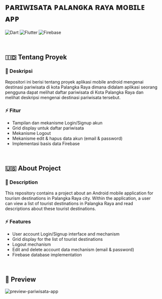 # ᴘᴀʀɪᴡɪsᴀᴛᴀ ᴘᴀʟᴀɴɢᴋᴀ ʀᴀʏᴀ ᴍᴏʙɪʟᴇ ᴀᴘᴘ
![Dart](https://img.shields.io/badge/dart-%230175C2.svg?style=for-the-badge&logo=dart&logoColor=white) ![Flutter](https://img.shields.io/badge/Flutter-%2302569B.svg?style=for-the-badge&logo=Flutter&logoColor=white) ![Firebase](https://img.shields.io/badge/firebase-%23039BE5.svg?style=for-the-badge&logo=firebase)

<br>

## 🇮🇩 Tentang Proyek
### 📑 Deskripsi
Repositori ini berisi tentang proyek aplikasi mobile android mengenai destinasi pariwisata di kota Palangka Raya dimana didalam aplikasi seorang pengguna dapat melihat daftar pariwisata di Kota Palangka Raya dan melihat deskripsi mengenai destinasi pariwisata tersebut.

### ⚡ Fitur
- Tampilan dan mekanisme Login/Signup akun
- Grid display untuk daftar pariwisata
- Mekanisme Logout
- Mekanisme edit & hapus data akun (email & password)
- Implementasi basis data Firebase

<br>

## 🇺🇸 About Project
### 📑 Description
This repository contains a project about an Android mobile application for tourism destinations in Palangka Raya city. Within the application, a user can view a list of tourist destinations in Palangka Raya and read descriptions about these tourist destinations.

### ⚡ Features
- User account Login/Signup interface and mechanism
- Grid display for the list of tourist destinations
- Logout mechanism
- Edit and delete account data mechanism (email & password)
- Firebase database implementation

<br>

## 📱 Preview
![preview-pariwisata-app](https://github.com/SoLiDinity/pariwisata-palangka-raya-mobile-app/assets/127974449/5a4d9fd9-9621-40d6-96ee-0d0295f852bf)


